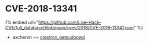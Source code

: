 # CVE-2018-13341
{% embed url="https://github.com/Live-Hack-CVE/full_database/blob/main/cves/2018/CVE-2018-13341.json" %}

* axcheron ~> [crestron_getsudopwd](https://www.alice-snow.ru/2018/database/cve-2018-13341/crestron_getsudopwd-axcheron)
